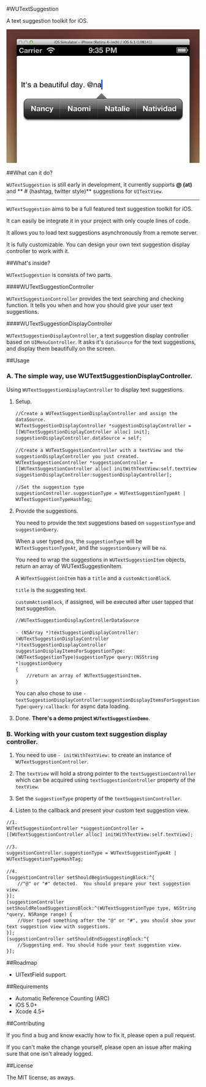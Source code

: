#WUTextSuggestion

A text suggestion toolkit for iOS.

![ScreenShot](Screenshots/screenshot.png)

##What can it do?

`WUTextSuggestion` is still early in development, it currently supports **@ (at)** and ** \# (hashtag, twitter style)** suggestions for `UITextView`.

------

`WUTextSuggestion` aims to be a full featured text suggestion toolkit for iOS. 

It can easily be integrate it in your project with only couple lines of code.

It allows you to load text suggestions asynchronously from a remote server.

It is fully customizable. You can design your own text suggestion display controller to work with it.

##What's inside?

`WUTextSuggestion` is consists of two parts.

####WUTextSuggestionController

`WUTextSuggestionController` provides the text searching and checking function. It tells you when and how you should give your user text suggestions.

####WUTextSuggestionDisplayController

`WUTextSuggestionDisplayController`, a text suggestion display controller based on `UIMenuController`. It asks it's `dataSource` for the text suggestions, and display them beautifully on the screen.

##Usage

### A. The simple way, use WUTextSuggestionDisplayController.

Using `WUTextSuggestionDisplayController` to display text suggestions.

1. Setup.

	```
	//Create a WUTextSuggestionDisplayController and assign the dataSource.
	WUTextSuggestionDisplayController *suggestionDisplayController = [[WUTextSuggestionDisplayController alloc] init];
	suggestionDisplayController.dataSource = self;
	
	//Create a WUTextSuggestionController with a textView and the suggestionDisplayController you just created.
	WUTextSuggestionController *suggestionController = [[WUTextSuggestionController alloc] initWithTextView:self.textView suggestionDisplayController:suggestionDisplayController];
	
	//Set the suggestion type
	suggestionController.suggestionType = WUTextSuggestionTypeAt | WUTextSuggestionTypeHashTag;
	
	```

2. Provide the suggestions.

	You need to provide the text suggestions based on `suggestionType` and `suggestionQuery`.
	
	When a user typed `@na`, the `suggestionType` will be `WUTextSuggestionTypeAt`, and the `suggestionQuery` will be `na`.
	
	You need to wrap the suggestions in `WUTextSuggestionItem` objects, return an array of WUTextSuggestionItem.
	
	A `WUTextSuggestionItem` has a `title` and a `customActionBlock`. 
	
	`title` is the suggesting text. 
	
	`customActionBlock`, if assigned, will be executed after user tapped that text suggestion.
	
	```
	//WUTextSuggestionDisplayControllerDataSource
	
	- (NSArray *)textSuggestionDisplayController:(WUTextSuggestionDisplayController *)textSuggestionDisplayController suggestionDisplayItemsForSuggestionType:(WUTextSuggestionType)suggestionType query:(NSString *)suggestionQuery
	{
		//return an array of WUTextSuggestionItem.
	}
	
	```
	
	You can also chose to use `-textSuggestionDisplayController:suggestionDisplayItemsForSuggestionType:query:callback:` for async data loading.		
	
3. Done. **There's a demo project `WUTextSuggestionDemo`**.

### B. Working with your custom text suggestion display controller.

1. You need to use `- initWithTextView:` to create an instance of `WUTextSuggestionController`. 

2. The `textView` will hold a strong pointer to the `textSuggestionController` which can be acquired using `textSuggestionController` property of the `textView`.

3. Set the `suggestionType` property of the `textSuggestionController`.

4. Listen to the callback and present your custom text suggestion view.


```
//1.
WUTextSuggestionController *suggestionController = [[WUTextSuggestionController alloc] initWithTextView:self.textView];

//3.
suggestionController.suggestionType = WUTextSuggestionTypeAt | WUTextSuggestionTypeHashTag;

//4.
[suggestionController setShouldBeginSuggestingBlock:^{
	//"@" or "#" detected. 	You should prepare your text suggestion view.
}];
[suggestionController setShouldReloadSuggestionsBlock:^(WUTextSuggestionType type, NSString *query, NSRange range) {
	//User typed something after the "@" or "#", you should show your text suggestion view with suggestions.
}];
[suggestionController setShouldEndSuggestingBlock:^{
	//Suggesting end. You should hide your text suggestion view.
}];

```

##Roadmap

- UITextField support.

##Requirements

- Automatic Reference Counting (ARC)
- iOS 5.0+
- Xcode 4.5+

##Contributing

If you find a bug and know exactly how to fix it, please open a pull request.

If you can't make the change yourself, please open an issue after making sure that one isn't already logged.

##License

The MIT license, as aways.
